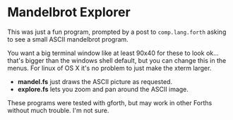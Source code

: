 # Mandelbrot Explorer

This was just a fun program, prompted by a 
post to `comp.lang.forth` asking to see a 
small ASCII mandelbrot program.

You want a big terminal window like at least 90x40 for these to look
ok... that's bigger than the windows shell default, but you can change
this in the menus. For linux of OS X it's no problem to just make the
xterm larger.

 - **mandel.fs**  just draws the ASCII picture as requested.
 - **explore.fs** lets you zoom and pan around the ASCII image. 

These programs were tested with gforth, but may work in other
Forths without much trouble.  I'm not sure.

